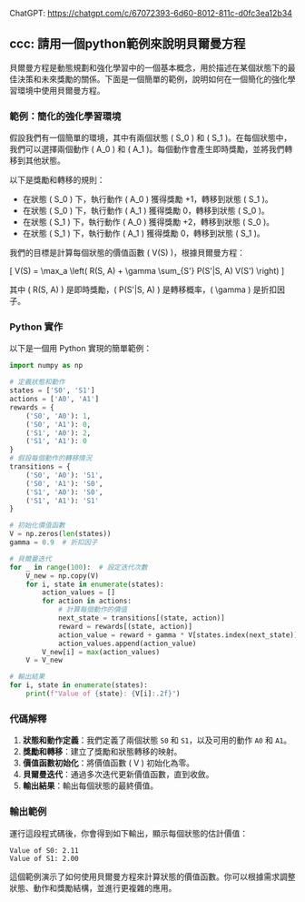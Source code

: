 ChatGPT: https://chatgpt.com/c/67072393-6d60-8012-811c-d0fc3ea12b34

## ccc: 請用一個python範例來說明貝爾曼方程

貝爾曼方程是動態規劃和強化學習中的一個基本概念，用於描述在某個狀態下的最佳決策和未來獎勵的關係。下面是一個簡單的範例，說明如何在一個簡化的強化學習環境中使用貝爾曼方程。

### 範例：簡化的強化學習環境

假設我們有一個簡單的環境，其中有兩個狀態 \( S_0 \) 和 \( S_1 \)。在每個狀態中，我們可以選擇兩個動作 \( A_0 \) 和 \( A_1 \)。每個動作會產生即時獎勵，並將我們轉移到其他狀態。

以下是獎勵和轉移的規則：
- 在狀態 \( S_0 \) 下，執行動作 \( A_0 \) 獲得獎勵 +1，轉移到狀態 \( S_1 \)。
- 在狀態 \( S_0 \) 下，執行動作 \( A_1 \) 獲得獎勵 0，轉移到狀態 \( S_0 \)。
- 在狀態 \( S_1 \) 下，執行動作 \( A_0 \) 獲得獎勵 +2，轉移到狀態 \( S_0 \)。
- 在狀態 \( S_1 \) 下，執行動作 \( A_1 \) 獲得獎勵 0，轉移到狀態 \( S_1 \)。

我們的目標是計算每個狀態的價值函數 \( V(S) \)，根據貝爾曼方程：

\[
V(S) = \max_a \left( R(S, A) + \gamma \sum_{S'} P(S'|S, A) V(S') \right)
\]

其中 \( R(S, A) \) 是即時獎勵，\( P(S'|S, A) \) 是轉移概率，\( \gamma \) 是折扣因子。

### Python 實作

以下是一個用 Python 實現的簡單範例：

```python
import numpy as np

# 定義狀態和動作
states = ['S0', 'S1']
actions = ['A0', 'A1']
rewards = {
    ('S0', 'A0'): 1,
    ('S0', 'A1'): 0,
    ('S1', 'A0'): 2,
    ('S1', 'A1'): 0
}
# 假設每個動作的轉移情況
transitions = {
    ('S0', 'A0'): 'S1',
    ('S0', 'A1'): 'S0',
    ('S1', 'A0'): 'S0',
    ('S1', 'A1'): 'S1'
}

# 初始化價值函數
V = np.zeros(len(states))
gamma = 0.9  # 折扣因子

# 貝爾曼迭代
for _ in range(100):  # 設定迭代次數
    V_new = np.copy(V)
    for i, state in enumerate(states):
        action_values = []
        for action in actions:
            # 計算每個動作的價值
            next_state = transitions[(state, action)]
            reward = rewards[(state, action)]
            action_value = reward + gamma * V[states.index(next_state)]
            action_values.append(action_value)
        V_new[i] = max(action_values)
    V = V_new

# 輸出結果
for i, state in enumerate(states):
    print(f"Value of {state}: {V[i]:.2f}")
```

### 代碼解釋
1. **狀態和動作定義**：我們定義了兩個狀態 `S0` 和 `S1`，以及可用的動作 `A0` 和 `A1`。
2. **獎勵和轉移**：建立了獎勵和狀態轉移的映射。
3. **價值函數初始化**：將價值函數 \( V \) 初始化為零。
4. **貝爾曼迭代**：通過多次迭代更新價值函數，直到收斂。
5. **輸出結果**：輸出每個狀態的最終價值。

### 輸出範例
運行這段程式碼後，你會得到如下輸出，顯示每個狀態的估計價值：

```
Value of S0: 2.11
Value of S1: 2.00
```

這個範例演示了如何使用貝爾曼方程來計算狀態的價值函數。你可以根據需求調整狀態、動作和獎勵結構，並進行更複雜的應用。